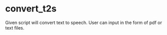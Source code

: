 # convert_t2s
Given script will convert text to speech. 
User can input in the form of pdf or text files.
